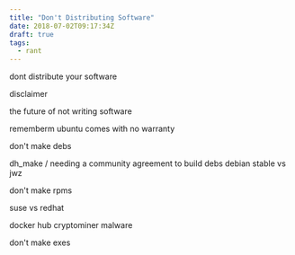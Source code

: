 ```yaml
---
title: "Don't Distributing Software"
date: 2018-07-02T09:17:34Z
draft: true
tags:
  - rant
---
```

dont distribute your software

disclaimer

the future of not writing software

rememberm ubuntu comes with no warranty

don't make debs

dh_make / needing a community agreement to build debs
debian stable vs jwz

don't make rpms

suse vs redhat

docker hub cryptominer malware

don't make exes
